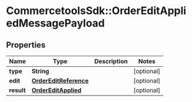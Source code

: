 # CommercetoolsSdk::OrderEditAppliedMessagePayload

## Properties
Name | Type | Description | Notes
------------ | ------------- | ------------- | -------------
**type** | **String** |  | [optional] 
**edit** | [**OrderEditReference**](OrderEditReference.md) |  | [optional] 
**result** | [**OrderEditApplied**](OrderEditApplied.md) |  | [optional] 

